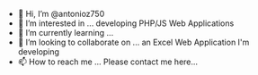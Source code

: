 - 👋 Hi, I’m @antonioz750
- 👀 I’m interested in ... developing PHP/JS Web Applications
- 🌱 I’m currently learning ...
- 💞️ I’m looking to collaborate on ... an Excel Web Application I'm developing
- 📫 How to reach me ... Please contact me here... 

<!---
antonioz750/antonioz750 is a ✨ special ✨ repository because its `README.md` (this file) appears on your GitHub profile.
You can click the Preview link to take a look at your changes.
--->
